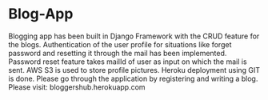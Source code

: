 # Blog-App
Blogging app has been built in Django Framework with the CRUD feature for the blogs. Authentication of the user profile for situations like forget password and resetting it through the mail has been implemented. Password reset feature takes mailId of user as input on which the mail is sent. AWS S3 is used to store profile pictures. Heroku deployment using GIT is done. Please go through the application by registering and writing a blog.
Please visit: bloggershub.herokuapp.com
